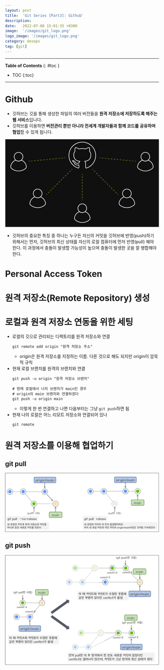 ```yaml
---
layout: post
title:  'Git Series [Part3]: Github'
description: 
date:   2022-07-08 15:01:35 +0300
image:  '/images/git_logo.png'
logo_image: '/images/git_logo.png'
category: devops
tag: [git]
---
```

---

**Table of Contents**
{: #toc }
*  TOC
{:toc}

---

# Github

- 깃허브는 깃을 통해 생성한 파일의 여러 버전들을 **원격 저장소에 저장하도록 해주는 웹 서비스**입니다.
- 깃허브를 이용하면 **버전관리 뿐만 아니라 전세계 개발자들과 함께 코드를 공유하며 협업**할 수 있게 됩니다.  

![](/images/git_51.png)

- 깃허브의 중요한 특징 중 하나는 누구든 자신의 커밋을 깃허브에 반영(push)하기 위해서는 먼저, 깃허브의 최신 상태를 자신의 로컬 컴퓨터에 먼저 반영(pull) 해야 한다. 이 과정에서 충돌이 발생할 가능성이 높으며 충돌이 발생한 곳을 잘 병합해야 한다.

# Personal Access Token

# 원격 저장소(Remote Repository) 생성

# 로컬과 원격 저장소 연동을 위한 세팅

- 로컬의 깃으로 관리되는 디렉토리를 원격 저장소와 연결
  ```
  git remote add origin "원격 저장소 주소"
  ```
  - origin은 원격 저장소를 지칭하는 이름. 다른 것으로 해도 되지만 origin이 암묵적 규칙
- 현재 로컬 브랜치를 원격의 브랜치와 연결
  ```
  git push -u origin "원격 저장소 브랜치"

  # 현재 로컬에서 나의 브랜치가 main인 경우
  # origin의 main 브랜치와 연결하겠다
  git push -u origin main
  ```
  - 이렇게 한 번 연결하고 나면 다음부터는 그냥 `git push`하면 됨
- 현재 나의 로컬은 어느 리모트 저장소와 연결되어 있나
  ```
  git remote
  ```

# 원격 저장소를 이용해 협업하기

## git pull

![](/images/git_55.png)

## git push

![](/images/git_56.png)


